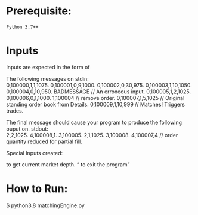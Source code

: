 # Prerequisite:
    Python 3.7++

# Inputs

Inputs are expected in the form of 

The following messages on stdin:  
0,100000,1,1,1075. 
0,100001,0,9,1000. 
0,100002,0,30,975. 
0,100003,1,10,1050. 
0,100004,0,10,950. 
BADMESSAGE // An erroneous input. 
0,100005,1,2,1025. 
0,100006,0,1,1000. 
1,100004 // remove order. 
0,100007,1,5,1025 // Original standing order book from Details. 
0,100009,1,10,999 // Matches! Triggers trades. 

The final message should cause your program to produce the following ouput on. 
stdout:  
2,2,1025. 
4,100008,1. 
3,100005. 
2,1,1025. 
3,100008. 
4,100007,4 // order quantity reduced for partial fill. 

Special Inputs created:  

<PRINT> to get current market depth. 
<Q> to exit the program  

# How to Run:

$ python3.8 matchingEngine.py
